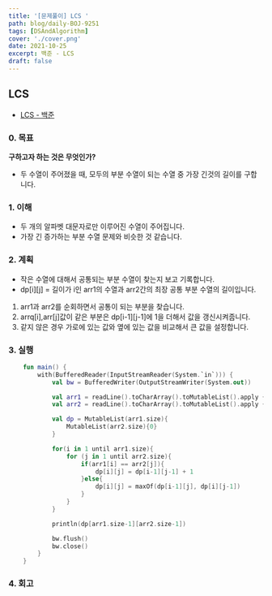 ```yaml
---
title: '[문제풀이] LCS '
path: blog/daily-BOJ-9251
tags: [DSAndAlgorithm]
cover: './cover.png'
date: 2021-10-25
excerpt: 백준 - LCS
draft: false
---
```


## LCS

- [LCS - 백준](https://www.acmicpc.net/problem/9251)

### 0. 목표

**구하고자 하는 것은 무엇인가?**

- 두 수열이 주어졌을 때, 모두의 부분 수열이 되는 수열 중 가장 긴것의 길이를 구합니다.

### 1. 이해

- 두 개의 알파벳 대문자로만 이루어진 수열이 주어집니다.
- 가장 긴 증가하는 부분 수열 문제와 비슷한 것 같습니다.

### 2. 계획

- 작은 수열에 대해서 공통되는 부분 수열이 찾는지 보고 기록합니다.
- dp[i][j] = 길이가 i인 arr1의 수열과 arr2간의 최장 공통 부분 수열의 길이입니다.

1. arr1과 arr2를 순회하면서 공통이 되는 부분을 찾습니다.
2. arrq[i],arr[j]값이 같은 부분은 dp[i-1][j-1]에 1을 더해서 값을 갱신시켜줍니다.
3. 같지 않은 경우 가로에 있는 값와 옆에 있는 값을 비교해서 큰 값을 설정합니다.

### 3. 실행

```kotlin
    fun main() {
        with(BufferedReader(InputStreamReader(System.`in`))) {
            val bw = BufferedWriter(OutputStreamWriter(System.out))

            val arr1 = readLine().toCharArray().toMutableList().apply { add(0, '0') }
            val arr2 = readLine().toCharArray().toMutableList().apply { add(0, '0') }

            val dp = MutableList(arr1.size){
                MutableList(arr2.size){0}
            }

            for(i in 1 until arr1.size){
                for (j in 1 until arr2.size){
                    if(arr1[i] == arr2[j]){
                        dp[i][j] = dp[i-1][j-1] + 1
                    }else{
                        dp[i][j] = maxOf(dp[i-1][j], dp[i][j-1])
                    }
                }
            }

            println(dp[arr1.size-1][arr2.size-1])

            bw.flush()
            bw.close()
        }
    }
```

### 4. 회고
